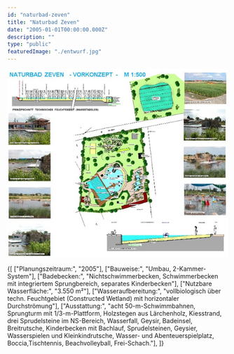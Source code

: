 ```yaml
---
id: "naturbad-zeven"
title: "Naturbad Zeven"
date: "2005-01-01T00:00:00.000Z"
description: ""
type: "public"
featuredImage: "./entwurf.jpg"
---
```


!["Entwurf"](./entwurf.jpg)



<SpecificationsTable title="Vorkonzept - technische Daten">
    {[
        ["Planungszeitraum:", "2005"],
        ["Bauweise:", "Umbau, 2-Kammer-System"],
        ["Badebecken:", "Nichtschwimmerbecken, Schwimmerbecken mit integriertem Sprungbereich, separates Kinderbecken"],
        ["Nutzbare Wasserfläche:", "3.550 m²"],
        ["Wasseraufbereitung:", "vollbiologisch über techn. Feuchtgebiet (Constructed Wetland) mit horizontaler Durchströmung"],
        ["Ausstattung:", "acht 50-m-Schwimmbahnen, Sprungturm mit 1/3-m-Plattform, Holzstegen aus Lärchenholz, Kiesstrand, drei Sprudelsteine im NS-Bereich, Wasserfall, Geysir, Badeinsel, Breitrutsche, Kinderbecken mit Bachlauf, Sprudelsteinen, Geysier, Wasserspielen und Kleinkindrutsche, Wasser- und Abenteuerspielplatz, Boccia,Tischtennis, Beachvolleyball, Frei-Schach."],
    ]}
</SpecificationsTable>
